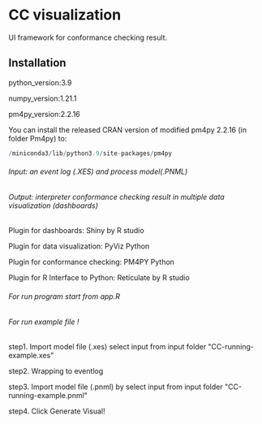 # CC visualization
UI framework for conformance checking result.

## Installation

python_version:3.9

numpy_version:1.21.1

pm4py_version:2.2.16

You can install the released CRAN version of modified pm4py 2.2.16 (in folder Pm4py) to:
``` r
/miniconda3/lib/python3.9/site-packages/pm4py

```

###### Input: an event log (.XES) and process model(.PNML)

###### Output: interpreter conformance checking result in multiple data visualization (dashboards)

Plugin for dashboards: Shiny by R studio 

Plugin for data visualization: PyViz Python

Plugin for conformance checking: PM4PY Python

Plugin for R Interface to Python: Reticulate by R studio 



###### For run program start from app.R 


###### For run example file !

step1. Import model file (.xes) select input from input folder "CC-running-example.xes"

step2. Wrapping to eventlog

step3. Import model file (.pnml) by select input from input folder "CC-running-example.pnml"

step4. Click Generate Visual!
